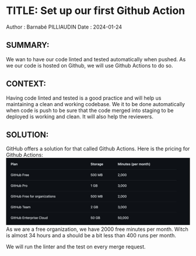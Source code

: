 # TITLE: Set up our first Github Action

Author : Barnabé PILLIAUDIN
Date : 2024-01-24

## SUMMARY:

We wan to have our code linted and tested automatically when pushed. As we our code is hosted on Github, we will use Github Actions to do so.

## CONTEXT:

Having code linted and tested is a good practice and will help us maintaining a clean and working codebase. We it to be done automatically when code is push to be sure that the code merged into staging to be deployed is working and clean. It will also help the reviewers.

## SOLUTION:

GitHub offers a solution for that called Github Actions.
Here is the pricing for Github Actions:
![Alt text](image.png)
As we are a free organization, we have 2000 free minutes per month. Witch is almost 34 hours and a should be a bit less than 400 runs per month.

We will run the linter and the test on every merge request.
